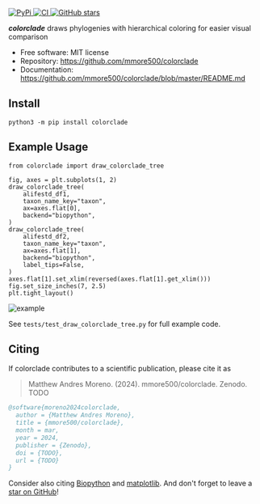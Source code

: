 [
![PyPi](https://img.shields.io/pypi/v/colorclade.svg?)
](https://pypi.python.org/pypi/colorclade)
[
![CI](https://github.com/mmore500/colorclade/actions/workflows/ci.yaml/badge.svg)
](https://github.com/mmore500/colorclade/actions)
[
![GitHub stars](https://img.shields.io/github/stars/mmore500/colorclade.svg?style=round-square&logo=github&label=Stars&logoColor=white)](https://github.com/mmore500/colorclade)

**_colorclade_** draws phylogenies with hierarchical coloring for
easier visual comparison

- Free software: MIT license
- Repository: <https://github.com/mmore500/colorclade>
- Documentation: <https://github.com/mmore500/colorclade/blob/master/README.md>

## Install

`python3 -m pip install colorclade`

## Example Usage

```python3
from colorclade import draw_colorclade_tree

fig, axes = plt.subplots(1, 2)
draw_colorclade_tree(
    alifestd_df1,
    taxon_name_key="taxon",
    ax=axes.flat[0],
    backend="biopython",
)
draw_colorclade_tree(
    alifestd_df2,
    taxon_name_key="taxon",
    ax=axes.flat[1],
    backend="biopython",
    label_tips=False,
)
axes.flat[1].set_xlim(reversed(axes.flat[1].get_xlim()))
fig.set_size_inches(7, 2.5)
plt.tight_layout()
```

![example](docs/assets/test_draw_colorclade_tree.png)

See `tests/test_draw_colorclade_tree.py` for full example code.

## Citing

If colorclade contributes to a scientific publication, please cite it as

> Matthew Andres Moreno. (2024). mmore500/colorclade. Zenodo. TODO

```bibtex
@software{moreno2024colorclade,
  author = {Matthew Andres Moreno},
  title = {mmore500/colorclade},
  month = mar,
  year = 2024,
  publisher = {Zenodo},
  doi = {TODO},
  url = {TODO}
}
```

Consider also citing [Biopython](https://biopython.org/wiki/Publications) and [matplotlib](https://matplotlib.org/stable/users/project/citing.html).
And don't forget to leave a [star on GitHub](https://github.com/mmore500/colorclade/stargazers)!

